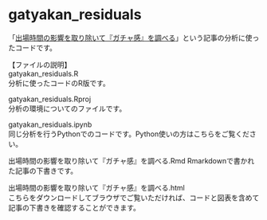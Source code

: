 # gatyakan_residuals
「[出場時間の影響を取り除いて『ガチャ感』を調べる](https://rnsr0371.boy.jp/2021/08/05/gatyakan_residuals/)」という記事の分析に使ったコードです。  
  
【ファイルの説明】  
gatyakan_residuals.R  
分析に使ったコードのR版です。  
  
gatyakan_residuals.Rproj  
分析の環境についてのファイルです。  
  
gatyakan_residuals.ipynb  
同じ分析を行うPythonでのコードです。Python使いの方はこちらをご覧ください。  
  
出場時間の影響を取り除いて『ガチャ感』を調べる.Rmd
Rmarkdownで書かれた記事の下書きです。  
  
出場時間の影響を取り除いて『ガチャ感』を調べる.html  
こちらをダウンロードしてブラウザでご覧いただければ、コードと図表を含めて記事の下書きを確認することができます。
